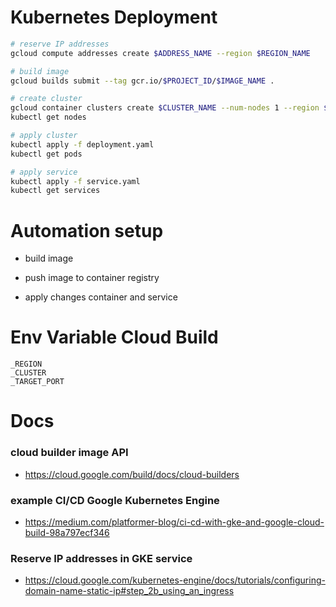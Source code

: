 # Kubernetes Deployment

```sh
# reserve IP addresses
gcloud compute addresses create $ADDRESS_NAME --region $REGION_NAME

# build image
gcloud builds submit --tag gcr.io/$PROJECT_ID/$IMAGE_NAME .

# create cluster
gcloud container clusters create $CLUSTER_NAME --num-nodes 1 --region $REGION_NAME
kubectl get nodes

# apply cluster
kubectl apply -f deployment.yaml
kubectl get pods

# apply service
kubectl apply -f service.yaml
kubectl get services
```

# Automation setup

- build image

- push image to container registry

- apply changes container and service

# Env Variable Cloud Build

```
_REGION
_CLUSTER
_TARGET_PORT
```

# Docs

### cloud builder image API

- https://cloud.google.com/build/docs/cloud-builders

### example CI/CD Google Kubernetes Engine

- https://medium.com/platformer-blog/ci-cd-with-gke-and-google-cloud-build-98a797ecf346

### Reserve IP addresses in GKE service

- https://cloud.google.com/kubernetes-engine/docs/tutorials/configuring-domain-name-static-ip#step_2b_using_an_ingress
